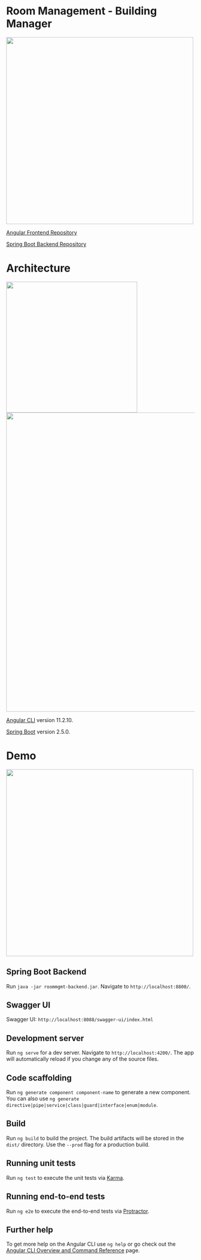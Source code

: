 # Room Management - Building Manager

<img src="https://i.imgur.com/YkRNXNp.png" width="500" />

[Angular Frontend Repository](https://github.com/senoramarillo/roommgmt-frontend)

[Spring Boot Backend Repository](https://github.com/senoramarillo/roommgmt-backend)

# Architecture
          
<img src="https://image.ibb.co/bDRu8x/Image2.png" width="350px" />

<img src="https://i.imgur.com/OAwZXKy.png" width="800px" />

[Angular CLI](https://github.com/angular/angular-cli) version 11.2.10.

[Spring Boot](https://spring.io/projects/spring-boot) version 2.5.0.

# Demo

<img src="https://i.imgur.com/yv4wIof.jpg" width="500px" />

## Spring Boot Backend

Run `java -jar roommgmt-backend.jar`. Navigate to `http://localhost:8800/`.

## Swagger UI
Swagger UI: `http://localhost:8088/swagger-ui/index.html`

## Development server

Run `ng serve` for a dev server. Navigate to `http://localhost:4200/`. The app will automatically reload if you change any of the source files.

## Code scaffolding

Run `ng generate component component-name` to generate a new component. You can also use `ng generate directive|pipe|service|class|guard|interface|enum|module`.

## Build

Run `ng build` to build the project. The build artifacts will be stored in the `dist/` directory. Use the `--prod` flag for a production build.

## Running unit tests

Run `ng test` to execute the unit tests via [Karma](https://karma-runner.github.io).

## Running end-to-end tests

Run `ng e2e` to execute the end-to-end tests via [Protractor](http://www.protractortest.org/).

## Further help

To get more help on the Angular CLI use `ng help` or go check out the [Angular CLI Overview and Command Reference](https://angular.io/cli) page.
